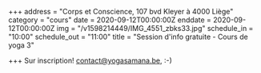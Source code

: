 +++
address = "Corps et Conscience, 107 bvd Kleyer à 4000 Liège"
category = "cours"
date = 2020-09-12T00:00:00Z
enddate = 2020-09-12T00:00:00Z
img = "/v1598214449/IMG_4551_zbks33.jpg"
schedule_in = "10:00"
schedule_out = "11:00"
title = "Session d'info gratuite - Cours de yoga 3"

+++
Sur inscription! contact@yogasamana.be, :-)
